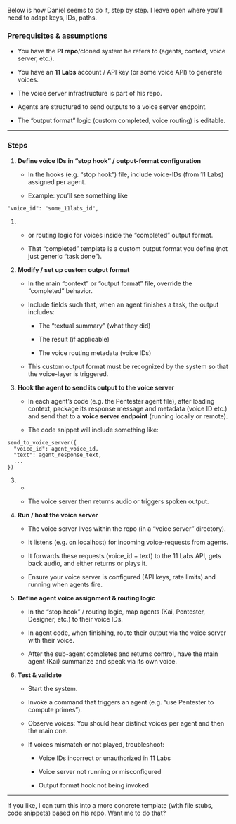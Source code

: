 Below is how Daniel seems to do it, step by step. I leave open where you’ll need to adapt keys, IDs, paths.

  

### **Prerequisites & assumptions**

- You have the **PI repo**/cloned system he refers to (agents, context, voice server, etc.).
    
- You have an **11 Labs** account / API key (or some voice API) to generate voices.
    
- The voice server infrastructure is part of his repo.
    
- Agents are structured to send outputs to a voice server endpoint.
    
- The “output format” logic (custom completed, voice routing) is editable.
    

---

### **Steps**

1. **Define voice IDs in “stop hook” / output-format configuration**
    
    - In the hooks (e.g. “stop hook”) file, include voice-IDs (from 11 Labs) assigned per agent.
        
    - Example: you’ll see something like
        
    

```
"voice_id": "some_11labs_id",
```

1. - or routing logic for voices inside the “completed” output format.
        
    - That “completed” template is a custom output format you define (not just generic “task done”).
        
    
2. **Modify / set up custom output format**
    
    - In the main “context” or “output format” file, override the “completed” behavior.
        
    - Include fields such that, when an agent finishes a task, the output includes:
        
        - The “textual summary” (what they did)
            
        - The result (if applicable)
            
        - The voice routing metadata (voice IDs)
            
        
    - This custom output format must be recognized by the system so that the voice-layer is triggered.
        
    
3. **Hook the agent to send its output to the voice server**
    
    - In each agent’s code (e.g. the Pentester agent file), after loading context, package its response message and metadata (voice ID etc.) and send that to a **voice server endpoint** (running locally or remote).
        
    - The code snippet will include something like:
        
    

```
send_to_voice_server({
  "voice_id": agent_voice_id,
  "text": agent_response_text,
  ...
})
```

3. -   
        
    - The voice server then returns audio or triggers spoken output.
        
    
4. **Run / host the voice server**
    
    - The voice server lives within the repo (in a “voice server” directory).
        
    - It listens (e.g. on localhost) for incoming voice-requests from agents.
        
    - It forwards these requests (voice_id + text) to the 11 Labs API, gets back audio, and either returns or plays it.
        
    - Ensure your voice server is configured (API keys, rate limits) and running when agents fire.
        
    
5. **Define agent voice assignment & routing logic**
    
    - In the “stop hook” / routing logic, map agents (Kai, Pentester, Designer, etc.) to their voice IDs.
        
    - In agent code, when finishing, route their output via the voice server with their voice.
        
    - After the sub-agent completes and returns control, have the main agent (Kai) summarize and speak via its own voice.
        
    
6. **Test & validate**
    
    - Start the system.
        
    - Invoke a command that triggers an agent (e.g. “use Pentester to compute primes”).
        
    - Observe voices: You should hear distinct voices per agent and then the main one.
        
    - If voices mismatch or not played, troubleshoot:
        
        - Voice IDs incorrect or unauthorized in 11 Labs
            
        - Voice server not running or misconfigured
            
        - Output format hook not being invoked
            
        
    

---

If you like, I can turn this into a more concrete template (with file stubs, code snippets) based on his repo. Want me to do that?